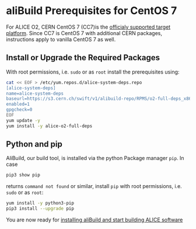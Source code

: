 aliBuild Prerequisites for CentOS 7
===================================

<!-- Dockerfile UPLOAD_NAME alisw/o2-cc7 -->
<!-- Dockerfile FROM centos:7 -->
<!-- Dockerfile RUN rpmdb --rebuilddb && yum clean all -->
For ALICE O2, CERN CentOS 7 (CC7)is the [officialy supported target platform](https://indico.cern.ch/event/642232/#3-wp3-common-tools-and-softwar). Since CC7 is CentOS 7 with additional CERN packages, instructions apply to vanilla CentOS 7 as well.

## Install or Upgrade the Required Packages

With root permissions, i.e. `sudo` or as `root` install the prerequisites using:

<!-- Dockerfile RUN_INLINE -->
```bash
cat << EOF > /etc/yum.repos.d/alice-system-deps.repo
[alice-system-deps]
name=alice-system-deps
baseurl=https://s3.cern.ch/swift/v1/alibuild-repo/RPMS/o2-full-deps_x86-64/
enabled=1
gpgcheck=0
EOF
yum update -y
yum install -y alice-o2-full-deps
```

## Python and pip
AliBuild, our build tool, is installed via the python Package manager `pip`.
In case  
```bash
pip3 show pip
```
returns `command not found` or similar, install `pip` with root permissions, i.e. `sudo` or as `root`:
<!-- Dockerfile RUN_INLINE -->
```bash
yum install -y python3-pip
pip3 install --upgrade pip
```

You are now ready for [installing aliBuild and start building ALICE
software](README.md#get-or-upgrade-alibuild)

<!-- Dockerfile RUN yum install -y vim-enhanced emacs-nox -->
<!-- Dockerfile RUN rpmdb --rebuilddb && yum clean all -->
<!-- Dockerfile RUN echo "source scl_source enable devtoolset-7" >> /etc/profile -->
<!-- Dockerfile RUN echo "source scl_source enable devtoolset-7" >> /etc/bashrc -->
<!-- Dockerfile RUN pip install alibuild -->
<!-- Dockerfile RUN mkdir /lustre /cvmfs -->
<!-- Dockerfile ENTRYPOINT ["/bin/bash"] -->
